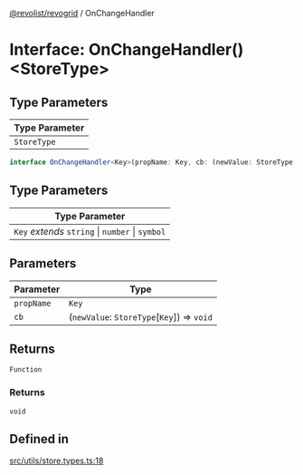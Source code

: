 [@revolist/revogrid](README.md) / OnChangeHandler

# Interface: OnChangeHandler()\<StoreType\>

## Type Parameters

| Type Parameter |
| ------ |
| `StoreType` |

```ts
interface OnChangeHandler<Key>(propName: Key, cb: (newValue: StoreType[Key]) => void): () => void
```

## Type Parameters

| Type Parameter |
| ------ |
| `Key` *extends* `string` \| `number` \| `symbol` |

## Parameters

| Parameter | Type |
| ------ | ------ |
| `propName` | `Key` |
| `cb` | (`newValue`: `StoreType`\[`Key`\]) => `void` |

## Returns

`Function`

### Returns

`void`

## Defined in

[src/utils/store.types.ts:18](https://github.com/revolist/revogrid/blob/825821baadfa2debcf4d39f08d4e13cf00eca4b8/src/utils/store.types.ts#L18)
